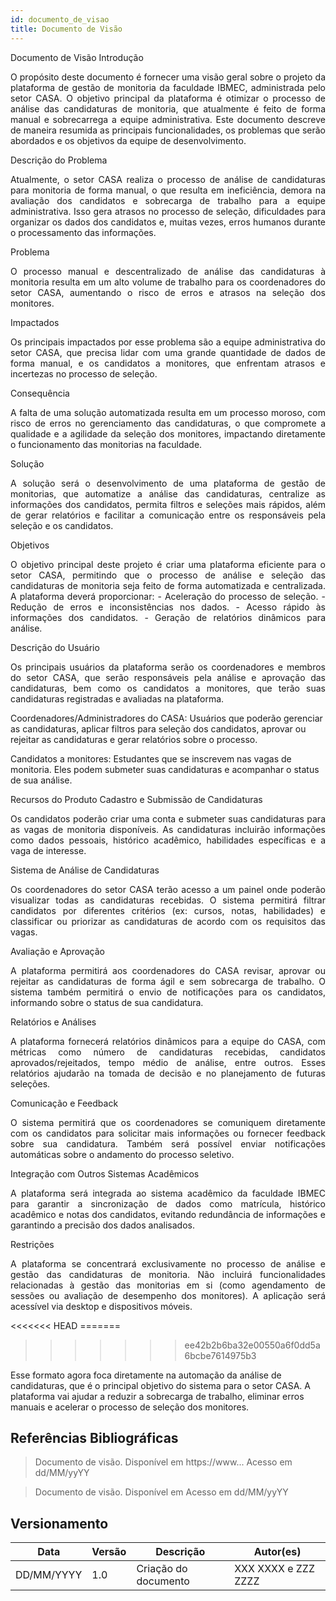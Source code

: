 ```yaml
---
id: documento_de_visao
title: Documento de Visão
---
```

Documento de Visão
Introdução
<p align="justify"> O propósito deste documento é fornecer uma visão geral sobre o projeto da plataforma de gestão de monitoria da faculdade IBMEC, administrada pelo setor CASA. O objetivo principal da plataforma é otimizar o processo de análise das candidaturas de monitoria, que atualmente é feito de forma manual e sobrecarrega a equipe administrativa. Este documento descreve de maneira resumida as principais funcionalidades, os problemas que serão abordados e os objetivos da equipe de desenvolvimento. </p>
Descrição do Problema
<p align="justify"> Atualmente, o setor CASA realiza o processo de análise de candidaturas para monitoria de forma manual, o que resulta em ineficiência, demora na avaliação dos candidatos e sobrecarga de trabalho para a equipe administrativa. Isso gera atrasos no processo de seleção, dificuldades para organizar os dados dos candidatos e, muitas vezes, erros humanos durante o processamento das informações. </p>
Problema
<p align="justify"> O processo manual e descentralizado de análise das candidaturas à monitoria resulta em um alto volume de trabalho para os coordenadores do setor CASA, aumentando o risco de erros e atrasos na seleção dos monitores. </p>
Impactados
<p align="justify"> Os principais impactados por esse problema são a equipe administrativa do setor CASA, que precisa lidar com uma grande quantidade de dados de forma manual, e os candidatos a monitores, que enfrentam atrasos e incertezas no processo de seleção. </p>
Consequência
<p align="justify"> A falta de uma solução automatizada resulta em um processo moroso, com risco de erros no gerenciamento das candidaturas, o que compromete a qualidade e a agilidade da seleção dos monitores, impactando diretamente o funcionamento das monitorias na faculdade. </p>
Solução
<p align="justify"> A solução será o desenvolvimento de uma plataforma de gestão de monitorias, que automatize a análise das candidaturas, centralize as informações dos candidatos, permita filtros e seleções mais rápidos, além de gerar relatórios e facilitar a comunicação entre os responsáveis pela seleção e os candidatos. </p>
Objetivos
<p align="justify"> O objetivo principal deste projeto é criar uma plataforma eficiente para o setor CASA, permitindo que o processo de análise e seleção das candidaturas de monitoria seja feito de forma automatizada e centralizada. A plataforma deverá proporcionar: - Aceleração do processo de seleção. - Redução de erros e inconsistências nos dados. - Acesso rápido às informações dos candidatos. - Geração de relatórios dinâmicos para análise. </p>
Descrição do Usuário
<p align="justify"> Os principais usuários da plataforma serão os coordenadores e membros do setor CASA, que serão responsáveis pela análise e aprovação das candidaturas, bem como os candidatos a monitores, que terão suas candidaturas registradas e avaliadas na plataforma. </p>

Coordenadores/Administradores do CASA: Usuários que poderão gerenciar as candidaturas, aplicar filtros para seleção dos candidatos, aprovar ou rejeitar as candidaturas e gerar relatórios sobre o processo.

Candidatos a monitores: Estudantes que se inscrevem nas vagas de monitoria. Eles podem submeter suas candidaturas e acompanhar o status de sua análise.

Recursos do Produto
Cadastro e Submissão de Candidaturas
<p align="justify"> Os candidatos poderão criar uma conta e submeter suas candidaturas para as vagas de monitoria disponíveis. As candidaturas incluirão informações como dados pessoais, histórico acadêmico, habilidades específicas e a vaga de interesse. </p>
Sistema de Análise de Candidaturas
<p align="justify"> Os coordenadores do setor CASA terão acesso a um painel onde poderão visualizar todas as candidaturas recebidas. O sistema permitirá filtrar candidatos por diferentes critérios (ex: cursos, notas, habilidades) e classificar ou priorizar as candidaturas de acordo com os requisitos das vagas. </p>
Avaliação e Aprovação
<p align="justify"> A plataforma permitirá aos coordenadores do CASA revisar, aprovar ou rejeitar as candidaturas de forma ágil e sem sobrecarga de trabalho. O sistema também permitirá o envio de notificações para os candidatos, informando sobre o status de sua candidatura. </p>
Relatórios e Análises
<p align="justify"> A plataforma fornecerá relatórios dinâmicos para a equipe do CASA, com métricas como número de candidaturas recebidas, candidatos aprovados/rejeitados, tempo médio de análise, entre outros. Esses relatórios ajudarão na tomada de decisão e no planejamento de futuras seleções. </p>
Comunicação e Feedback
<p align="justify"> O sistema permitirá que os coordenadores se comuniquem diretamente com os candidatos para solicitar mais informações ou fornecer feedback sobre sua candidatura. Também será possível enviar notificações automáticas sobre o andamento do processo seletivo. </p>
Integração com Outros Sistemas Acadêmicos
<p align="justify"> A plataforma será integrada ao sistema acadêmico da faculdade IBMEC para garantir a sincronização de dados como matrícula, histórico acadêmico e notas dos candidatos, evitando redundância de informações e garantindo a precisão dos dados analisados. </p>
Restrições
<p align="justify"> A plataforma se concentrará exclusivamente no processo de análise e gestão das candidaturas de monitoria. Não incluirá funcionalidades relacionadas à gestão das monitorias em si (como agendamento de sessões ou avaliação de desempenho dos monitores). A aplicação será acessível via desktop e dispositivos móveis. </p>
<<<<<<< HEAD
=======

>>>>>>> ee42b2b6ba32e00550a6f0dd5a6bcbe7614975b3

Esse formato agora foca diretamente na automação da análise de candidaturas, que é o principal objetivo do sistema para o setor CASA. A plataforma vai ajudar a reduzir a sobrecarga de trabalho, eliminar erros manuais e acelerar o processo de seleção dos monitores.
## Referências Bibliográficas

> Documento de visão. Disponível em https://www... Acesso em dd/MM/yyYY

> Documento de visão. Disponível em  Acesso em dd/MM/yyYY

## Versionamento
| Data | Versão | Descrição | Autor(es) |
| -- | -- | -- | -- |
| DD/MM/YYYY | 1.0 | Criação do documento | XXX XXXX e ZZZ ZZZZ | 

 